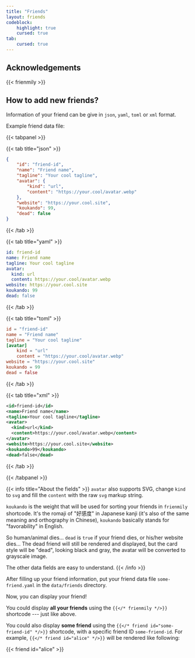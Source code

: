 ```yaml
---
title: "Friends"
layout: friends
codeblock:
    highlight: true
    cursed: true
tab:
    cursed: true
---
```



<!-- {{</* friend id="some-friend" */>}} -->

<!-- {{< friend id="apple" >}} -->

<!-- {{< friend id="alice" >}} -->

## Acknowledgements

{{< frienmily >}}


## How to add new friends?

Information of your friend can be give in `json`, `yaml`, `toml` or `xml` format.

Example friend data file:

{{< tabpanel >}}

{{< tab title="json" >}}
```json
{
    "id": "friend-id",
    "name": "Friend name",
    "tagline": "Your cool tagline",
    "avatar": {
        "kind": "url",
        "content": "https://your.cool/avatar.webp"
    },
    "website": "https://your.cool.site",
    "koukando": 99,
    "dead": false
}
```
{{< /tab >}}

{{< tab title="yaml" >}}
```yaml
id: friend-id
name: Friend name
tagline: Your cool tagline
avatar:
  kind: url
  content: https://your.cool/avatar.webp
website: https://your.cool.site
koukando: 99
dead: false
```
{{< /tab >}}

{{< tab title="toml" >}}
```toml
id = "friend-id"
name = "Friend name"
tagline = "Your cool tagline"
[avatar]
    kind = "url"
    content = "https://your.cool/avatar.webp"
website = "https://your.cool.site"
koukando = 99
dead = false
```
{{< /tab >}}

{{< tab title="xml" >}}
```xml
<id>friend-id</id>
<name>Friend name</name>
<tagline>Your cool tagline</tagline>
<avatar>
  <kind>url</kind>
  <content>https://your.cool/avatar.webp</content>
</avatar>
<website>https://your.cool.site</website>
<koukando>99</koukando>
<dead>false</dead>
```
{{< /tab >}}

{{< /tabpanel >}}

{{< info title="About the fields" >}}
`avatar` also supports SVG, change `kind` to `svg` and fill the `content` with the raw `svg` markup string.

`koukando` is the weight that will be used for sorting your friends in `frienmily` shortcode. It's the romaji of "好感度" in Japanese kanji (it's also of the same meaning and orthography in Chinese), `koukando` basically stands for "favorability" in English.

So human/animal dies... `dead` is `true` if your friend dies, or his/her website dies... The dead friend will still be rendered and displayed, but the card style will be "dead", looking black and gray, the avatar will be converted to grayscale image.

The other data fields are easy to understand.
{{< /info >}}

After filling up your friend information, put your friend data file `some-friend.yaml` in the `data/friends` directory.

Now, you can display your friend!

You could display **all your friends** using the `{{</* frienmily */>}}` shortcode --- just like above.

You could also display **some friend** using the `{{</* friend id="some-friend-id" */>}}` shortcode, with a specific friend ID `some-friend-id`. For example, `{{</* friend id="alice" */>}}` will be rendered like following:

{{< friend id="alice" >}}
